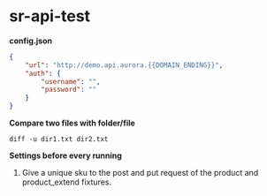 # sr-api-test

**config.json**
```json
{
    "url": "http://demo.api.aurora.{{DOMAIN_ENDING}}",
    "auth": {
        "username": "",
        "password": ""
    }
}
```

**Compare two files with folder/file**
```
diff -u dir1.txt dir2.txt
```

**Settings before every running**

1. Give a unique sku to the post and put request of the product and product_extend fixtures.